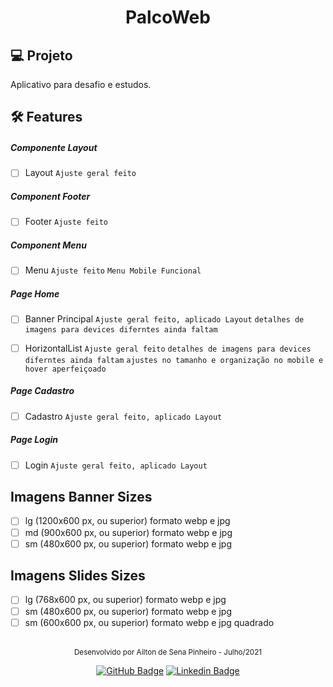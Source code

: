 <h1 align="center">
  PalcoWeb
</h1>

## 💻 Projeto

Aplicativo para desafio e estudos.

## :hammer_and_wrench: Features

##### Componente Layout

- [ ] Layout
      `Ajuste geral feito`

##### Component Footer

- [ ] Footer
      `Ajuste feito`

##### Component Menu

- [ ] Menu
      `Ajuste feito`
      `Menu Mobile Funcional`

##### Page Home

- [ ] Banner Principal
      `Ajuste geral feito, aplicado Layout`
      `detalhes de imagens para devices diferntes ainda faltam`

- [ ] HorizontalList
      `Ajuste geral feito`
      `detalhes de imagens para devices diferntes ainda faltam`
      `ajustes no tamanho e organização no mobile e hover aperfeiçoado`

##### Page Cadastro

- [ ] Cadastro
      `Ajuste geral feito, aplicado Layout`

##### Page Login

- [ ] Login
      `Ajuste geral feito, aplicado Layout`

## Imagens Banner Sizes

- [ ] lg (1200x600 px, ou superior) formato webp e jpg
- [ ] md (900x600 px, ou superior) formato webp e jpg
- [ ] sm (480x600 px, ou superior) formato webp e jpg

## Imagens Slides Sizes

- [ ] lg (768x600 px, ou superior) formato webp e jpg
- [ ] sm (480x600 px, ou superior) formato webp e jpg
- [ ] sm (600x600 px, ou superior) formato webp e jpg quadrado

<br />

<div align="center">
  <small>Desenvolvido por Ailton de Sena Pinheiro - Julho/2021</small>

[![GitHub Badge](https://img.shields.io/badge/Ailton_Sena-000?style=for-the-badge&logo=github&logoColor=white&link=https://www.linkedin.com/in/ailtonsenap)](https://github.com/Sena32/)
[![Linkedin Badge](https://img.shields.io/badge/Ailton_Sena-000?style=for-the-badge&logo=linkedin&logoColor=white&link=https://www.linkedin.com/in/ailtonsenap)](https://www.linkedin.com/in/ailtonsenap/)

</div>
